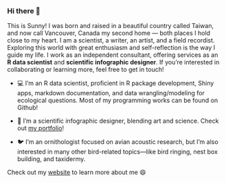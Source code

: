 ### Hi there 👋

This is Sunny! I was born and raised in a beautiful country called Taiwan, and now call Vancouver, Canada my second home — both places I hold close to my heart. I am a scientist, a writer, an artist, and a field recordist. Exploring this world with great enthusiasm and self-reflection is the way I guide my life. I work as an independent consultant, offering services as an **R data scientist** and **scientific infographic designer**. If you’re interested in collaborating or learning more, feel free to get in touch!

- 💻 I’m an R data scientist, proficient in R package development, Shiny apps, markdown documentation, and data wrangling/modeling for ecological questions. Most of my programming works can be found on Github!

- 🎨 I’m a scientific infographic designer, blending art and science. Check out [my portfolio](https://sunshineland.netlify.app/science)!

- 🐦 I’m an ornithologist focused on avian acoustic research, but I’m also interested in many other bird-related topics—like bird ringing, nest box building, and taxidermy. 

Check out my [website](https://sunnytseng.ca/) to learn more about me 😄

<!--
**SunnyTseng/SunnyTseng** is a ✨ _special_ ✨ repository because its `README.md` (this file) appears on your GitHub profile.

Here are some ideas to get you started:

- 🔭 I’m currently working on ...
- 🌱 I’m currently learning ...
- 👯 I’m looking to collaborate on ...
- 🤔 I’m looking for help with ...
- 💬 Ask me about ...
- 📫 How to reach me: ...
- 😄 Pronouns: ...
- ⚡ Fun fact: ...
-->
